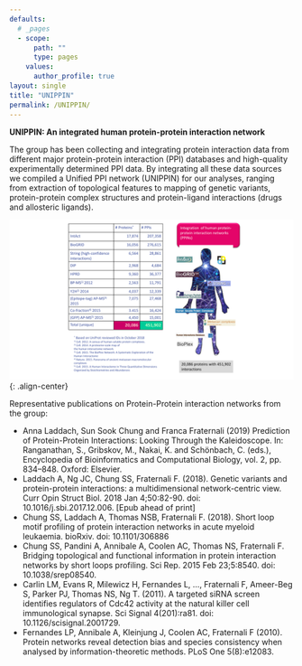 ```yaml
---
defaults:
  # _pages
  - scope:
      path: ""
      type: pages
    values:
      author_profile: true
layout: single
title: "UNIPPIN"
permalink: /UNIPPIN/
---
```


**UNIPPIN: An integrated human protein-protein interaction network**

The group has been collecting and integrating protein interaction data from different major protein-protein interaction (PPI) databases and high-quality experimentally determined PPI data. By integrating all these data sources we compiled a Unified PPI network (UNIPPIN)  for our analyses, ranging from extraction of topological features to mapping of genetic variants, protein-protein complex structures and protein-ligand interactions (drugs and allosteric ligands).

![image-center](/assets/images/UNIPPINSummary.png ){: .align-center}

Representative publications on Protein-Protein interaction networks from the group:

* Anna Laddach, Sun Sook Chung and Franca Fraternali (2019) Prediction of Protein-Protein Interactions: Looking Through the Kaleidoscope. In: Ranganathan, S., Gribskov, M., Nakai, K. and Schönbach, C. (eds.), Encyclopedia of Bioinformatics and Computational Biology, vol. 2, pp. 834–848. Oxford: Elsevier.
* Laddach A, Ng JC, Chung SS, Fraternali F. (2018). Genetic variants and protein-protein interactions: a multidimensional network-centric view. Curr Opin Struct Biol. 2018 Jan 4;50:82-90. doi: 10.1016/j.sbi.2017.12.006. [Epub ahead of print]
* Chung SS, Laddach A, Thomas NSB,  Fraternali F. (2018). Short loop motif profiling of protein interaction networks in acute myeloid leukaemia. bioRxiv. doi: 10.1101/306886
* Chung SS, Pandini A, Annibale A, Coolen AC, Thomas NS, Fraternali F. Bridging topological and functional information in protein interaction networks by short loops profiling. Sci Rep. 2015 Feb 23;5:8540. doi: 10.1038/srep08540.
* Carlin LM, Evans R, Milewicz H, Fernandes L, …, Fraternali F, Ameer-Beg S, Parker PJ, Thomas NS, Ng T. (2011). A targeted siRNA screen identifies regulators of Cdc42 activity at the natural killer cell immunological synapse. Sci Signal 4(201):ra81. doi: 10.1126/scisignal.2001729.
* Fernandes LP, Annibale A, Kleinjung J, Coolen AC, Fraternali F (2010). Protein networks reveal detection bias and species consistency when analysed by information-theoretic methods. PLoS One 5(8):e12083.

